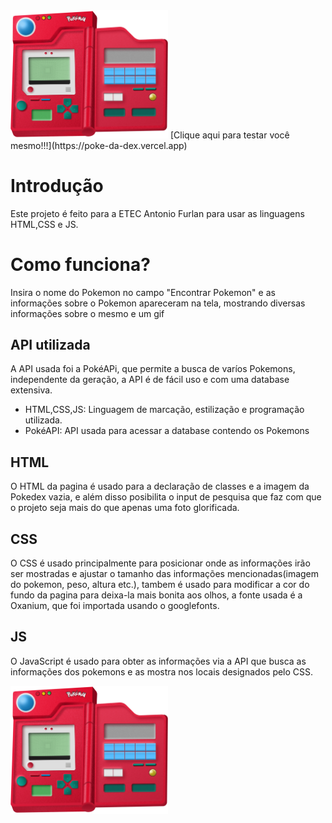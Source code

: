 <img src="https://github.com/VictorGLS/777/blob/main/images/pokedex.png?raw=true" width=50% height=50%>
[Clique aqui para testar você mesmo!!!](https://poke-da-dex.vercel.app)

# Introdução
Este projeto é feito para a ETEC Antonio Furlan para usar as linguagens HTML,CSS e JS.
 
# Como funciona?
 
  Insira o nome do Pokemon no campo "Encontrar Pokemon" e as informações sobre o Pokemon apareceram na tela,
  mostrando diversas informações sobre o mesmo e um gif

 ## API utilizada
 
   A API usada foi a PokéAPi, que permite a busca de varíos Pokemons, independente da geração, a API é de fácil uso e com
  uma database extensiva.
  
* HTML,CSS,JS: Linguagem de marcação, estilização e programação utilizada.
* PokéAPI: API usada para acessar a database contendo os Pokemons
 
## HTML
 
   O HTML da pagina é usado para a declaração de classes e a imagem da Pokedex vazia, e além disso posibilita o input de pesquisa 
  que faz com que o projeto seja mais do que apenas uma foto glorificada.
 
## CSS
 
   O CSS é usado principalmente para posicionar onde as informações irão ser mostradas e ajustar o tamanho das informações mencionadas(imagem do pokemon, peso, altura etc.), tambem é usado para modificar a cor do fundo da pagina para deixa-la mais bonita aos olhos, a fonte usada é a Oxanium, que foi importada usando o googlefonts.
## JS
 
   O JavaScript é usado para obter as informações via a API que busca as informações dos pokemons e as mostra nos locais designados pelo CSS.

   <img src="https://github.com/VictorGLS/777/blob/main/images/pokedex.png?raw=true" width=50% height=50%>
